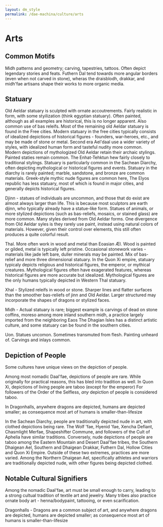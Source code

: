 ```yaml
---
layout: dm_style
permalink: /dae-machina/culture/arts
---
```


# Arts

## Common Motifs

Midh patterns and geometry; carving, tapestries, tattoos. Often depict legendary stories and feats.
Futhern Dal tend towards more angular borders (even when not carved in stone), wheras the draisblodh, drakkar, and midh'fae artisans shape their works to more organic media.

## Statuary



Old Aeldar statuary is sculpted with ornate accoutrements. Fairly realistic in form, with some styilization (think egyptian statuary). Often painted, although as all examples are historical, this is no longer apparent. 
Also common use of bas releifs. 
Most of the remaining old Aeldar statuary is found in the Free cities. Modern statuary in the free cities typically consists of idealized depictions of historical figures - founders, war-heroes, etc., and may be made of stone or metal.
Second era Ael'daal use a wider variety of styles, with idealized human form and tasteful nudity more common. Modern depictions of mythologized Old Aeldar retain their archaic stylings. Painted staties remain common.
The Enhat-Tehktun hew fairly closely to traditional stylings.
Statuary is particularly common in the Sachean Diarchy, often depicting mythological or historical figures and events. Statuary in the diarchy is rarely painted; marble, sandstone, and bronze are common materials. Greek-style mythic nude figures are common here, 
The Elyos republic has less statuary, most of which is found in major cities, and generally depicts historical figures.

Djinn - statues of individuals are uncommon, and those that do exist are almost always larger than life. This is because most sculptors are earth djinn, who typically already have a statue-like form.
Statues of animals, or more stylized depictions (such as bas-reliefs, mosaics, or stained glass) are more common. Many styles derived from Old Aeldar forms. One divergence from Old Aeldar syles is they rarely use paint, instead using natural colors of materials.
However, given their control over elements, this still often produces a quite colorful result.

Thal. More often work in wood and metal than Eoasian Æl. Wood is painted or gilded, metal is typically left pristine. Occasional stonework varies - materials like jade left bare, duller minerals may be painted.
Mix of bas-relief and more three dimensional statuary. In the Quon Xi empire, statuary typicaly depicts religious and historical figures, the emperor, or mythical creatures.
Mythological figures often have exagerated features, whereas historical figures are more accurate but idealized.
Mythological figures are the only humans typically depicted in Western Thal statuary. 

Xhal - Stylized releifs in wood or stone. Sharper lines and flatter surfaces than the smoother bas-reliefs of jinn and Old Aeldar. Larger structured may incorporate the shapes of dragons or stylized faces.

Midh - Actual statuary is rare; biggest example is carvings of dead on stone coffins, moreso among more inland southern midh, a practice largely imported from the neighboring Eaos
The Dhagian Isles has a distinct artistic culture, and some statuary can be found in the southern cities.

Uon. Statues uncomon. Sometimes transmuted from flesh. Painting unheard of. Carvings and inlays common.

## Depiction of People

Some cultures have unique views on the depiction of people.

Among most nomadic Daal'fae, depictions of people are rare. While originally for practical reasons, this has bled into tradition as well.
In Quon Xi, depictions of living people are taboo (except for the emperor)
For followers of the Order of the Selfless, *any* depiction of people is considered taboo.

In Dragonhalls, anywhere dragons are depicted, humans are depicted smaller; as consequence most art of humans is smaller-than-lifesize

In the Sachean Diarchy, people are traditionally depicted nude in art, with clothed depictions being rare. The Wolf 'fae, Hyenid 'fae, Xencha Defiant, Chasmlight Merfae, Shapeshifter Commune, and followers of the Cult of Aphelia have similar traditions.
Conversely, nude depictions of people are taboo among the Eastern Mountain and Desert Daal'fae tribes, the Southern Dhaigean Ael, Southern and Dhaigean Drakkar, Futhern Dal, Hollow Cities and Quon Xi Empire.
Outside of these two extremes, practices are more varied. Among the Northern Dhaigean Ael, specifically athletes and warriors are traditionally depicted nude, with other figures being depicted clothed.

## Notable Cultural Signifiers

Among the nomadic Daal'fae, art must be small enough to carry, leading to a strong cultual tradition of textile art and jewelry. Many tribes also practice ornate body art - henna/bodypaint, tattooing, or even scarification.

Dragonhalls - Dragons are a common subject of art, and anywhere dragons are depicted, humans are depicted smaller; as consequence most art of humans is smaller-than-lifesize